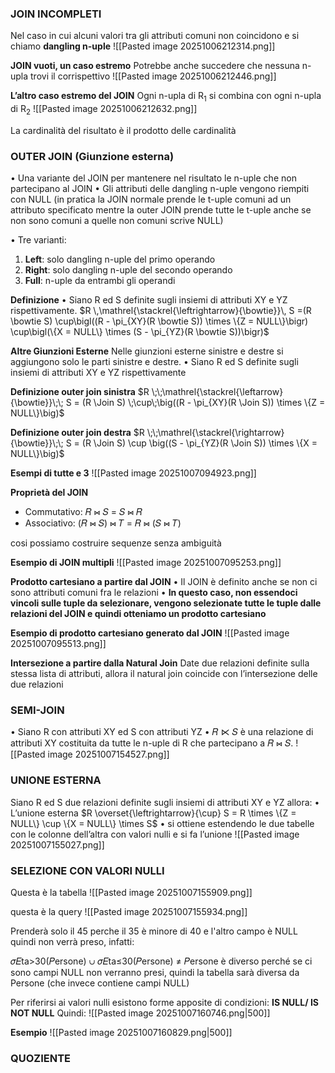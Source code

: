 ### **JOIN INCOMPLETI**

Nel caso in cui alcuni valori tra gli attributi comuni non coincidono e si chiamo **dangling n-uple** 
![[Pasted image 20251006212314.png]]


**JOIN vuoti, un caso estremo**
Potrebbe anche succedere che nessuna n-upla trovi il corrispettivo
![[Pasted image 20251006212446.png]]

**L’altro caso estremo del JOIN**
Ogni n-upla di R$_1$ si combina con ogni n-upla di R$_2$
![[Pasted image 20251006212632.png]]

La cardinalità del risultato è il prodotto delle cardinalità 


### **OUTER JOIN (Giunzione esterna)**
• Una variante del JOIN per mantenere nel risultato le n-uple che non partecipano al JOIN 
• Gli attributi delle dangling n-uple vengono riempiti con NULL
(in pratica la JOIN normale prende le t-uple comuni ad un attributo specificato mentre la outer JOIN prende tutte le t-uple anche se non sono comuni a quelle non comuni scrive NULL)

• Tre varianti:
1) **Left**: solo dangling n-uple del primo operando 
2) **Right**: solo dangling n-uple del secondo operando 
3) **Full**: n-uple da entrambi gli operandi

**Definizione**
• Siano R ed S definite sugli insiemi di attributi XY e YZ rispettivamente.
$R \,\mathrel{\stackrel{\leftrightarrow}{\bowtie}}\, S =(R \bowtie S) \cup\bigl((R - \pi_{XY}(R \bowtie S)) \times \{Z = NULL\}\bigr) \cup\bigl(\{X = NULL\} \times (S - \pi_{YZ}(R \bowtie S))\bigr)$

**Altre Giunzioni Esterne**
Nelle giunzioni esterne sinistre e destre si aggiungono solo le parti sinistre e destre. • Siano R ed S definite sugli insiemi di attributi XY e YZ rispettivamente

**Definizione outer join sinistra**
$R \;\;\mathrel{\stackrel{\leftarrow}{\bowtie}}\;\; S = (R \Join S) \;\cup\;\big((R - \pi_{XY}(R \Join S)) \times \{Z = NULL\}\big)$

**Definizione outer join destra**
$R  \;\;\mathrel{\stackrel{\rightarrow}{\bowtie}}\;\; S = (R \Join S) \cup \big((S - \pi_{YZ}(R \Join S)) \times \{X = NULL\}\big)$

**Esempi di tutte e 3**
![[Pasted image 20251007094923.png]]


**Proprietà del JOIN**
- Commutativo: 𝑅 ⋈ 𝑆 = 𝑆 ⋈ 𝑅
- Associativo: (𝑅 ⋈ 𝑆) ⋈ 𝑇 = 𝑅 ⋈ (𝑆 ⋈ 𝑇)

cosi possiamo costruire sequenze senza ambiguità

**Esempio di JOIN multipli**
![[Pasted image 20251007095253.png]]

**Prodotto cartesiano a partire dal JOIN**
• Il JOIN è definito anche se non ci sono attributi comuni fra le relazioni 
• **In questo caso, non essendoci vincoli sulle tuple da selezionare, vengono selezionate tutte le tuple dalle relazioni del JOIN e quindi otteniamo un prodotto cartesiano**


**Esempio di prodotto cartesiano generato dal JOIN**
![[Pasted image 20251007095513.png]]


**Intersezione a partire dalla Natural Join**
Date due relazioni definite sulla stessa lista di attributi, allora il natural join coincide con l’intersezione delle due relazioni

### **SEMI-JOIN**
• Siano R con attributi XY ed S con attributi YZ 
• 𝑅 ⋉ 𝑆 è una relazione di attributi XY costituita da tutte le n-uple di R che partecipano a 𝑅 ⋈ 𝑆. 
![[Pasted image 20251007154527.png]]


### **UNIONE ESTERNA**
Siano R ed S due relazioni definite sugli insiemi di attributi XY e YZ allora:
• L’unione esterna
$R \overset{\leftrightarrow}{\cup} S = R \times \{Z = NULL\} \cup \{X = NULL\} \times S$
• si ottiene estendendo le due tabelle con le colonne dell’altra con valori nulli e si fa l’unione
![[Pasted image 20251007155027.png]]


### **SELEZIONE CON VALORI NULLI**
Questa è la tabella
![[Pasted image 20251007155909.png]]


questa è la query
![[Pasted image 20251007155934.png]]

Prenderà solo il 45 perche il 35 è minore di 40 e l'altro campo è NULL quindi non verrà preso, infatti:

𝜎𝐸ta>30(𝑃ersone) ∪ 𝜎𝐸ta≤30(𝑃ersone) ≠ 𝑃ersone
è diverso perché se ci sono campi NULL non verranno presi, quindi la tabella sarà diversa da Persone (che invece contiene campi NULL)

Per riferirsi ai valori nulli esistono forme apposite di condizioni: **IS NULL/ IS NOT NULL** 
Quindi: 
![[Pasted image 20251007160746.png|500]]

**Esempio**
![[Pasted image 20251007160829.png|500]]



### **QUOZIENTE**
